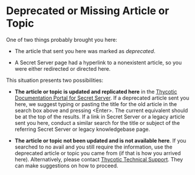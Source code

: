 [title]: # (Deprecated Article or Topic)
[tags]: #
[priority]: # (1000)
[display]:  #  (content)

# Deprecated or Missing Article or Topic

One of two things probably brought you here:

- The article that sent you here was marked as *deprecated*.

- A Secret Server page had a hyperlink to a nonexistent article, so you were either redirected or directed here.

This situation presents two possibilities:

- **The article or topic is updated and replicated here** in the [Thycotic Documentation Portal for Secret Server](./index.md). If a deprecated article sent you here, we suggest typing or pasting the title for the old article in the search box above and pressing \<Enter\>. The current equivalent should be at the top of the results. If a link in Secret Server or a legacy article sent you here, conduct a similar search for the title or subject of the referring Secret Server or legacy knowledgebase page.

- **The article or topic not been updated and is not available here**. If you searched to no avail and you still require the information, use the deprecated article or topic you came from (if that is how you arrived here). Alternatively, please contact  [Thycotic Technical Support](./support/index.md). They can make suggestions on how to proceed.